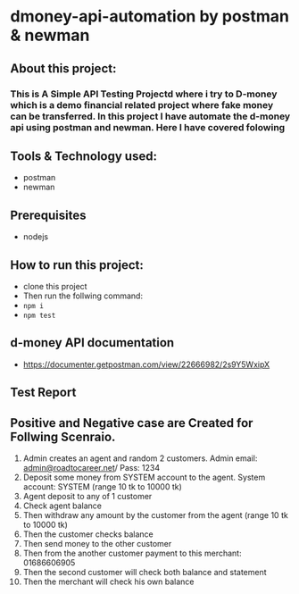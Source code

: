 # dmoney-api-automation by postman & newman

## About this project:
### This is A Simple API Testing Projectd where i try to D-money which is a demo financial related project where fake money can be transferred. In this project I have automate the d-money api using postman and newman. Here I have covered folowing 

## Tools & Technology used:
- postman
- newman

## Prerequisites
- nodejs
  
## How to run this project:
- clone this project
- Then run the follwing command:
- ``` npm i ```
- ``` npm test ```

## d-money API documentation
- https://documenter.getpostman.com/view/22666982/2s9Y5WxipX

## Test Report


## Positive and Negative case are Created for Follwing Scenraio.

1. Admin creates an agent and random 2 customers. Admin email: admin@roadtocareer.net/ Pass: 1234
2. Deposit some money from SYSTEM account to the agent. System account: SYSTEM (range 10 tk to 10000 tk)
3. Agent deposit to any of 1 customer
4. Check agent balance
5. Then withdraw any amount by the customer from the agent (range 10 tk to 10000 tk)
6. Then the customer checks balance
7. Then send money to the other customer
8. Then from the another customer payment to this merchant: 01686606905
9. Then the second customer will check both balance and statement
10. Then the merchant will check his own balance
